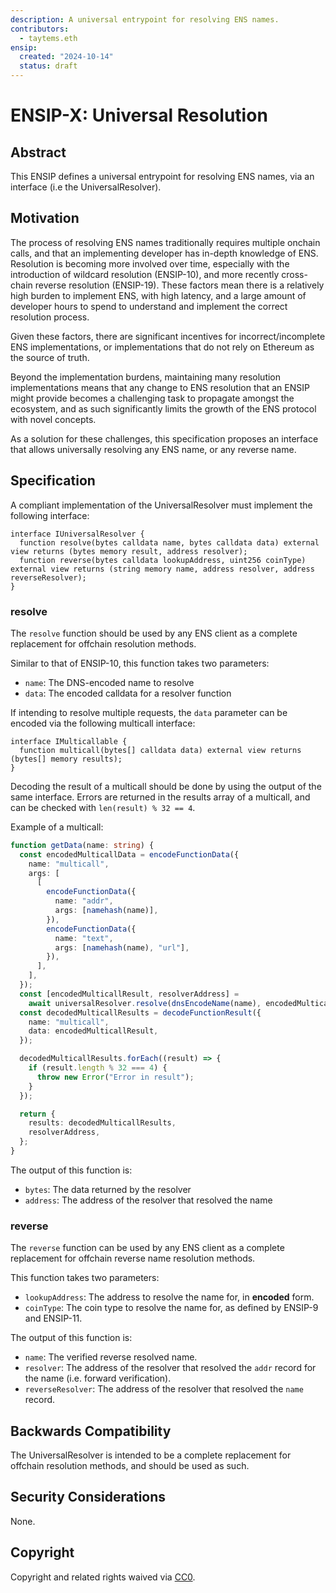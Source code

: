 ```yaml
---
description: A universal entrypoint for resolving ENS names.
contributors:
  - taytems.eth
ensip:
  created: "2024-10-14"
  status: draft
---
```


# ENSIP-X: Universal Resolution

## Abstract

This ENSIP defines a universal entrypoint for resolving ENS names, via an interface (i.e the UniversalResolver).

## Motivation

The process of resolving ENS names traditionally requires multiple onchain calls, and that an implementing developer has in-depth knowledge of ENS.
Resolution is becoming more involved over time, especially with the introduction of wildcard resolution (ENSIP-10), and more recently cross-chain reverse resolution (ENSIP-19).
These factors mean there is a relatively high burden to implement ENS, with high latency, and a large amount of developer hours to spend to understand and implement the correct resolution process.

Given these factors, there are significant incentives for incorrect/incomplete ENS implementations, or implementations that do not rely on Ethereum as the source of truth.

Beyond the implementation burdens, maintaining many resolution implementations means that any change to ENS resolution that an ENSIP might provide becomes a challenging task to propagate amongst the ecosystem, and as such significantly limits the growth of the ENS protocol with novel concepts.

As a solution for these challenges, this specification proposes an interface that allows universally resolving any ENS name, or any reverse name.

## Specification

A compliant implementation of the UniversalResolver must implement the following interface:

```solidity
interface IUniversalResolver {
  function resolve(bytes calldata name, bytes calldata data) external view returns (bytes memory result, address resolver);
  function reverse(bytes calldata lookupAddress, uint256 coinType) external view returns (string memory name, address resolver, address reverseResolver);
}
```

### resolve

The `resolve` function should be used by any ENS client as a complete replacement for offchain resolution methods.

Similar to that of ENSIP-10, this function takes two parameters:

- `name`: The DNS-encoded name to resolve
- `data`: The encoded calldata for a resolver function

If intending to resolve multiple requests, the `data` parameter can be encoded via the following multicall interface:

```solidity
interface IMulticallable {
  function multicall(bytes[] calldata data) external view returns (bytes[] memory results);
}
```

Decoding the result of a multicall should be done by using the output of the same interface.
Errors are returned in the results array of a multicall, and can be checked with `len(result) % 32 == 4`.

Example of a multicall:

```typescript
function getData(name: string) {
  const encodedMulticallData = encodeFunctionData({
    name: "multicall",
    args: [
      [
        encodeFunctionData({
          name: "addr",
          args: [namehash(name)],
        }),
        encodeFunctionData({
          name: "text",
          args: [namehash(name), "url"],
        }),
      ],
    ],
  });
  const [encodedMulticallResult, resolverAddress] =
    await universalResolver.resolve(dnsEncodeName(name), encodedMulticallData);
  const decodedMulticallResults = decodeFunctionResult({
    name: "multicall",
    data: encodedMulticallResult,
  });

  decodedMulticallResults.forEach((result) => {
    if (result.length % 32 === 4) {
      throw new Error("Error in result");
    }
  });

  return {
    results: decodedMulticallResults,
    resolverAddress,
  };
}
```

The output of this function is:

- `bytes`: The data returned by the resolver
- `address`: The address of the resolver that resolved the name

### reverse

The `reverse` function can be used by any ENS client as a complete replacement for offchain reverse name resolution methods.

This function takes two parameters:

- `lookupAddress`: The address to resolve the name for, in **encoded** form.
- `coinType`: The coin type to resolve the name for, as defined by ENSIP-9 and ENSIP-11.

The output of this function is:

- `name`: The verified reverse resolved name.
- `resolver`: The address of the resolver that resolved the `addr` record for the name (i.e. forward verification).
- `reverseResolver`: The address of the resolver that resolved the `name` record.

## Backwards Compatibility

The UniversalResolver is intended to be a complete replacement for offchain resolution methods, and should be used as such.

## Security Considerations

None.

## Copyright

Copyright and related rights waived via [CC0](https://creativecommons.org/publicdomain/zero/1.0/).
